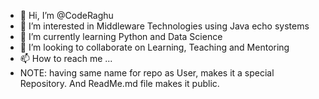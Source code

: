 - 👋 Hi, I’m @CodeRaghu
- 👀 I’m interested in Middleware Technologies using Java echo systems
- 🌱 I’m currently learning Python and Data Science
- 💞️ I’m looking to collaborate on Learning, Teaching and Mentoring
- 📫 How to reach me ...
- NOTE: having same name for repo as User, makes it a special Repository. And ReadMe.md file makes it public. 

<!---
CodeRaghu/CodeRaghu is a ✨ special ✨ repository because its `README.md` (this file) appears on your GitHub profile.
You can click the Preview link to take a look at your changes.
--->
